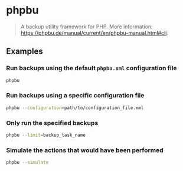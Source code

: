 # phpbu

> A backup utility framework for PHP. More information: <https://phpbu.de/manual/current/en/phpbu-manual.html#cli>.

## Examples

### Run backups using the default `phpbu.xml` configuration file

```bash
phpbu
```

### Run backups using a specific configuration file

```bash
phpbu --configuration=path/to/configuration_file.xml
```

### Only run the specified backups

```bash
phpbu --limit=backup_task_name
```

### Simulate the actions that would have been performed

```bash
phpbu --simulate
```
